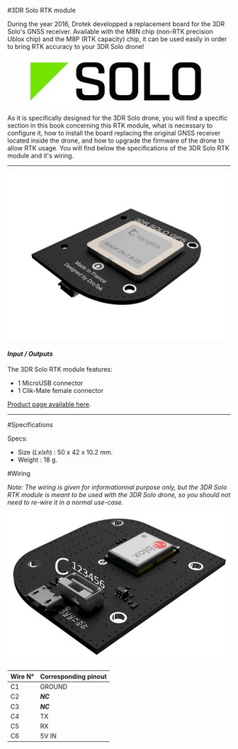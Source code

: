 #3DR Solo RTK module

During the year 2016, Drotek developped a replacement board for the 3DR Solo's GNSS receiver. Available with the M8N chip (non-RTK precision Ublox chip) and the M8P (RTK capacity) chip, it can be used easily in order to bring RTK accuracy to your 3DR Solo drone!

<p align="center">
  <img src="./images/solo.jpg?raw=true" alt="Solo Logo"/>
</p>

As it is specifically designed for the 3DR Solo drone, you will find a specific section in this book concerning this RTK module, what is necessary to configure it, how to install the board replacing the original GNSS receiver located inside the drone, and how to upgrade the firmware of the drone to allow RTK usage. You will find below the specifications of the 3DR Solo RTK module and it's wiring.

-----

<p align="center">
  <img src="./images/solo3d.png?raw=true" alt="Solo 3D"/>
</p>

#### _Input / Outputs_

The 3DR Solo RTK module features:
* 1 MicroUSB connector
* 1 Clik-Mate female connector

[Product page available here](https://drotek.com/shop/fr/home/812-gps-rtk-solo-3dr-neo-m8p.html).

-----

#Specifications

Specs:
* Size (_Lxlxh_) : 50 x 42 x 10.2 mm.
* Weight : 18 g.

#Wiring

_Note: The wiring is given for informationnal purpose only, but the 3DR Solo RTK module is meant to be used with the 3DR Solo drone, so you should not need to re-wire it in a normal use-case._

<p align="center">
  <img src="./images/solow.png?raw=true" alt="Wiring Solo RTK"/>
</p>

| Wire N° | Corresponding pinout |
|---------|----------------------|
| C1      | GROUND               |
| C2      | _**NC**_             |
| C3      | _**NC**_             |
| C4      | TX                   |
| C5      | RX                   |
| C6      | 5V IN                |
